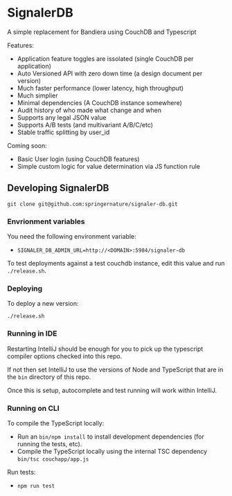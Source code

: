 # SignalerDB
A simple replacement for Bandiera using CouchDB and Typescript

Features:
  * Application feature toggles are issolated (single CouchDB per application)
  * Auto Versioned API with zero down time (a design document per version)
  * Much faster performance (lower latency, high throughput)
  * Much simplier
  * Minimal dependencies (A CouchDB instance somewhere)
  * Audit history of who made what change and when
  * Supports any legal JSON value
  * Supports A/B tests (and multivariant A/B/C/etc)
  * Stable traffic splitting by user_id

Coming soon:
  * Basic User login (using CouchDB features)
  * Simple custom logic for value determination via JS function rule
 
## Developing SignalerDB

`git clone git@github.com:springernature/signaler-db.git`

### Envrionment variables

You need the following environment variable:

 * `SIGNALER_DB_ADMIN_URL=http://<DOMAIN>:5984/signaler-db`

To test deployments against a test couchdb instance, edit this value and run `./release.sh`.

### Deploying

To deploy a new version:

```
./release.sh
```

### Running in IDE

Restarting IntelliJ should be enough for you to pick up the typescript compiler options checked into this repo.

If not then set IntelliJ to use the versions of Node and TypeScript that are in the `bin` directory of this repo.

Once this is setup, autocomplete and test running will work within IntelliJ.

### Running on CLI

To compile the TypeScript locally:

 * Run an `bin/npm install` to install development dependencies (for running the tests, etc).
 * Compile the TypeScript locally using the internal TSC dependency `bin/tsc couchapp/app.js`

Run tests:

 * `npm run test`
